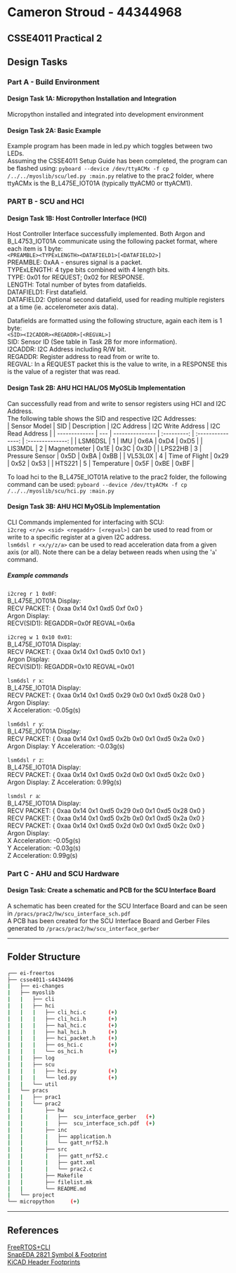 # Cameron Stroud - 44344968

## CSSE4011 Practical 2

## Design Tasks

### Part A - Build Environment

#### Design Task 1A: Micropython Installation and Integration

Micropython installed and integrated into development environment

#### Design Task 2A: Basic Example

Example program has been made in led.py which toggles between two LEDs.  
Assuming the CSSE4011 Setup Guide has been completed, the program can be flashed using:   `pyboard --device /dev/ttyACMx -f cp /../../myoslib/scu/led.py :main.py` relative to the prac2 folder, where ttyACMx is the B\_L475E\_IOT01A (typically ttyACM0 or ttyACM1).  

### PART B - SCU and HCI

#### Design Task 1B: Host Controller Interface (HCI)

Host Controller Interface successfully implemented. Both Argon and B\_L4753\_IOT01A communicate using the following packet format, where each item is 1 byte:  
`<PREAMBLE><TYPExLENGTH><DATAFIELD1>[<DATAFIELD2>]`  
PREAMBLE: 0xAA - ensures signal is a packet.  
TYPExLENGTH: 4 type bits combined with 4 length bits.  
TYPE: 0x01 for REQUEST; 0x02 for RESPONSE.  
LENGTH: Total number of bytes from datafields.  
DATAFIELD1: First datafield.  
DATAFIELD2: Optional second datafield, used for reading multiple registers at a time (ie. accelerometer axis data).  

Datafields are formatted using the following structure, again each item is 1 byte:  
`<SID><I2CADDR><REGADDR>[<REGVAL>]`  
SID: Sensor ID (See table in Task 2B for more information).  
I2CADDR: I2C Address including R/W bit.  
REGADDR: Register address to read from or write to.  
REGVAL: In a REQUEST packet this is the value to write, in a RESPONSE this is the value of a register that was read.  

#### Design Task 2B: AHU HCI HAL/OS MyOSLib Implementation

Can successfully read from and write to sensor registers using HCI and I2C Address.  
The following table shows the SID and respective I2C Addresses:  
| Sensor Model  | SID | Description     | I2C Address | I2C Write Address | I2C Read Address |
| ------------- | --- | --------------- | :---------: | :---------------: | :--------------: |
| LSM6DSL       | 1   | IMU             | 0x6A        | 0xD4              | 0xD5             |
| LIS3MDL       | 2   | Magnetometer    | 0x1E        | 0x3C              | 0x3D             |
| LPS22HB       | 3   | Pressure Sensor | 0x5D        | 0xBA              | 0xBB             |
| VL53L0X       | 4   | Time of Flight  | 0x29        | 0x52              | 0x53             |
| HTS221        | 5   | Temperature     | 0x5F        | 0xBE              | 0xBF             |

To load hci to the B_L475E_IOT01A relative to the prac2 folder, the following command can be used: `pyboard --device /dev/ttyACMx -f cp /../../myoslib/scu/hci.py :main.py`  

#### Design Task 3B: AHU HCI MyOSLib Implementation

CLI Commands implemented for interfacing with SCU:  
`i2creg <r/w> <sid> <regaddr> [<regval>]` can be used to read from or write to a specific register at a given I2C address.  
`lsm6dsl r <x/y/z/a>` can be used to read acceleration data from a given axis (or all). Note there can be a delay between reads when using the '`a`' command.  

##### Example commands

`i2creg r 1 0x0F`:  
B\_L475E\_IOT01A Display:  
RECV PACKET: { 0xaa 0x14 0x1 0xd5 0xf 0x0 }  
Argon Display:  
RECV(SID1): REGADDR=0x0f REGVAL=0x6a  
  
`i2creg w 1 0x10 0x01`:  
B\_L475E\_IOT01A Display:  
RECV PACKET: { 0xaa 0x14 0x1 0xd5 0x10 0x1 }  
Argon Display:  
RECV(SID1): REGADDR=0x10 REGVAL=0x01

`lsm6dsl r x`:  
B\_L475E\_IOT01A Display:  
RECV PACKET: { 0xaa 0x14 0x1 0xd5 0x29 0x0 0x1 0xd5 0x28 0x0 }  
Argon Display:  
X Acceleration: -0.05g(s)  

`lsm6dsl r y`:  
B\_L475E\_IOT01A Display:  
RECV PACKET: { 0xaa 0x14 0x1 0xd5 0x2b 0x0 0x1 0xd5 0x2a 0x0 }  
Argon Display: Y Acceleration: -0.03g(s)  

`lsm6dsl r z`:  
B\_L475E\_IOT01A Display:  
RECV PACKET: { 0xaa 0x14 0x1 0xd5 0x2d 0x0 0x1 0xd5 0x2c 0x0 }  
Argon Display: Z Acceleration: 0.99g(s)  

`lsmdsl r a`:  
B\_L475E\_IOT01A Display:  
RECV PACKET: { 0xaa 0x14 0x1 0xd5 0x29 0x0 0x1 0xd5 0x28 0x0 }  
RECV PACKET: { 0xaa 0x14 0x1 0xd5 0x2b 0x0 0x1 0xd5 0x2a 0x0 }  
RECV PACKET: { 0xaa 0x14 0x1 0xd5 0x2d 0x0 0x1 0xd5 0x2c 0x0 }  
Argon Display:  
X Acceleration: -0.05g(s)  
Y Acceleration: -0.03g(s)  
Z Acceleration: 0.99g(s)  

### Part C - AHU and SCU Hardware

#### Design Task: Create a schematic and PCB for the SCU Interface Board

A schematic has been created for the SCU Interface Board and can be seen in `/pracs/prac2/hw/scu_interface_sch.pdf`  
A PCB has been created for the SCU Interface Board and Gerber Files generated to `/pracs/prac2/hw/scu_interface_gerber`  

---

## Folder Structure

```bash
┌── ei-freertos  
├── csse4011-s4434496  
|   ├── ei-changes  
|   ├── myoslib  
|   |   ├── cli  
|   |   ├── hci  
|   |   |   ├── cli_hci.c       (+)  
|   |   |   ├── cli_hci.h       (+)  
|   |   |   ├── hal_hci.c       (+)  
|   |   |   ├── hal_hci.h       (+)  
|   |   |   ├── hci_packet.h    (+)  
|   |   |   ├── os_hci.c        (+)  
|   |   |   └── os_hci.h        (+)  
|   |   ├── log  
|   |   ├── scu  
|   |   |   ├── hci.py          (+)  
|   |   |   └── led.py          (+)  
|   |   └── util  
|   └── pracs  
|   |   ├── prac1  
|   |   └── prac2  
|   |       ├── hw  
|   |       |   ├──  scu_interface_gerber   (+)  
|   |       |   ├──  scu_interface_sch.pdf  (+)  
|   |       ├── inc  
|   |       |   ├── application.h  
|   |       |   └── gatt_nrf52.h  
|   |       ├── src  
|   |       |   ├── gatt_nrf52.c  
|   |       |   ├── gatt.xml  
|   |       |   └── prac2.c  
|   |       ├── Makefile  
|   |       ├── filelist.mk  
|   |       └── README.md  
|   └── project  
└── micropython     (+)  
```

---

## References

[FreeRTOS+CLI](https://www.freertos.org/FreeRTOS-Plus/FreeRTOS_Plus_CLI/Download_FreeRTOS_Plus_CLI.html)  
[SnapEDA 2821 Symbol & Footprint](https://www.snapeda.com/parts/2821/Adafruit%20Industries%20LLC/view-part/)  
[KiCAD Header Footprints](https://kicad.github.io/footprints/Connector_PinHeader_2.54mm)  